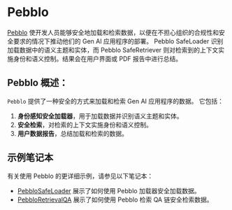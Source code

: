 # Pebblo

[Pebblo](https://www.daxa.ai/pebblo) 使开发人员能够安全地加载和检索数据，以便在不担心组织的合规性和安全要求的情况下推动他们的 Gen AI 应用程序的部署。 Pebblo SafeLoader 识别加载数据中的语义主题和实体，而 Pebblo SafeRetriever 则对检索到的上下文实施身份和语义控制。结果会在用户界面或 PDF 报告中进行总结。

## Pebblo 概述：

`Pebblo` 提供了一种安全的方式来加载和检索 Gen AI 应用程序的数据。 
它包括：
1. **身份感知安全加载器**，用于加载数据并识别语义主题和实体。
2. **安全检索**，对检索的上下文实施身份和语义控制。
3. **用户数据报告**，总结加载和检索的数据。

## 示例笔记本

有关使用 Pebblo 的更详细示例，请参见以下笔记本：
* [PebbloSafeLoader](/docs/integrations/document_loaders/pebblo) 展示了如何使用 Pebblo 加载器安全加载数据。
* [PebbloRetrievalQA](/docs/integrations/providers/pebblo/pebblo_retrieval_qa) 展示了如何使用 Pebblo 检索 QA 链安全检索数据。